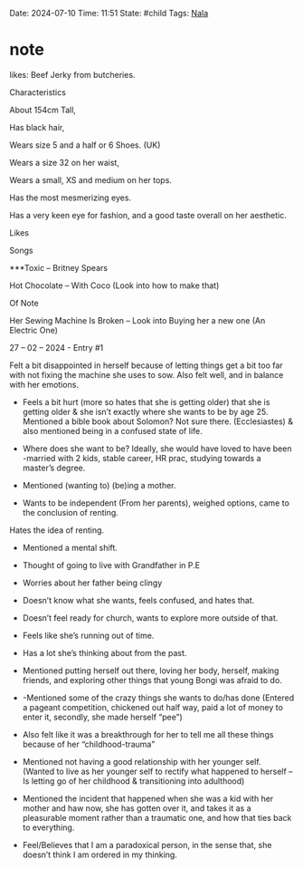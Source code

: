 
Date: 2024-07-10
Time: 11:51
State: #child 
Tags: [Nala](./Nala.md)

# note

likes:
	Beef Jerky from butcheries.


Characteristics 

About 154cm Tall,

Has black hair, 

Wears size 5 and a half or 6 Shoes. (UK)

Wears a size 32 on her waist,

Wears a small, XS and medium on her tops.

Has the most mesmerizing eyes.

Has a very keen eye for fashion, and a good taste overall on her aesthetic.

  

Likes 

Songs 

***Toxic – Britney Spears

Hot Chocolate – With Coco (Look into how to make that)

  

Of Note

Her Sewing Machine Is Broken – Look into Buying her a new one (An Electric One)

  

27 – 02 – 2024 - Entry #1

Felt a bit disappointed in herself because of letting things get a bit too far with not fixing the machine she uses to sow. Also felt well, and in balance with her emotions.

- Feels a bit hurt (more so hates that she is getting older) that she is getting older & she isn’t exactly where she wants to be by age 25. Mentioned a bible book about Solomon? Not sure there. (Ecclesiastes) & also mentioned being in a confused state of life.
    

  

- Where does she want to be? Ideally, she would have loved to have been -married with 2 kids, stable career, HR prac, studying towards a master’s degree.
    

  

- Mentioned (wanting to) (be)ing a mother.
    
- Wants to be independent (From her parents), weighed options, came to the conclusion of renting. 
    

Hates the idea of renting.

- Mentioned a mental shift.
    

- Thought of going to live with Grandfather in P.E
    
- Worries about her father being clingy
    
- Doesn’t know what she wants, feels confused, and hates that.
    
- Doesn’t feel ready for church, wants to explore more outside of that.
    
- Feels like she’s running out of time.
    
- Has a lot she’s thinking about from the past.
    
- Mentioned putting herself out there, loving her body, herself, making friends, and exploring other things that young Bongi was afraid to do.
    

- -Mentioned some of the crazy things she wants to do/has done (Entered a pageant competition, chickened out half way, paid a lot of money to enter it, secondly, she made herself “pee”)
    
- Also felt like it was a breakthrough for her to tell me all these things because of her “childhood-trauma”
    
- Mentioned not having a good relationship with her younger self. (Wanted to live as her younger self to rectify what happened to herself – Is letting go of her childhood & transitioning into adulthood)
    
- Mentioned the incident that happened when she was a kid with her mother and haw now, she has gotten over it, and takes it as a pleasurable moment rather than a traumatic one, and how that ties back to everything.
    
- Feel/Believes that I am a paradoxical person, in the sense that, she doesn’t think I am ordered in my thinking.